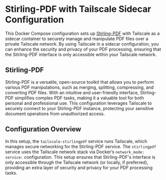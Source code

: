 # Stirling-PDF with Tailscale Sidecar Configuration

This Docker Compose configuration sets up [Stirling-PDF](https://github.com/Stirling-Tools/Stirling-PDF) with Tailscale as a sidecar container to securely manage and manipulate PDF files over a private Tailscale network. By using Tailscale in a sidecar configuration, you can enhance the security and privacy of your PDF processing, ensuring that the Stirling-PDF interface is only accessible within your Tailscale network.

## Stirling-PDF

Stirling-PDF is a versatile, open-source toolkit that allows you to perform various PDF manipulations, such as merging, splitting, compressing, and converting PDF files. With an intuitive and user-friendly interface, Stirling-PDF simplifies complex PDF tasks, making it a valuable tool for both personal and professional use. This configuration leverages Tailscale to securely connect to your Stirling-PDF instance, protecting your sensitive document operations from unauthorized access.

## Configuration Overview

In this setup, the `tailscale-stirlingpdf` service runs Tailscale, which manages secure networking for the Stirling-PDF service. The `stirlingpdf` service uses the Tailscale network stack via Docker’s `network_mode: service:` configuration. This setup ensures that Stirling-PDF's interface is only accessible through the Tailscale network (or locally, if preferred), providing an extra layer of security and privacy for your PDF processing tasks.
